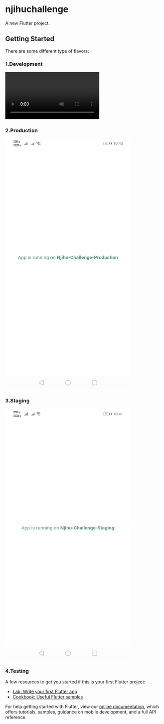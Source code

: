 # njihuchallenge

A new Flutter project.

## Getting Started

There are some different type of flavors:

### 1.Development


![<img src="https://github.com/viralkachhadiya/njihuchallange/blob/master/screenshots/Screenshot_20210305_185039_com.example.njihuchallenge.jpg" width="400" height="800">](https://user-images.githubusercontent.com/58855915/110329791-15182480-8043-11eb-8131-c5826c8272f6.mp4)

### 2.Production


<img src="https://github.com/viralkachhadiya/njihuchallange/blob/master/screenshots/Screenshot_20210306_224314_com.example.njihuchallenge.jpg" width="400" height="800">

### 3.Staging


<img src="https://github.com/viralkachhadiya/njihuchallange/blob/master/screenshots/Screenshot_20210306_224141_com.example.njihuchallenge.staging.jpg" width="400" height="800">

### 4.Testing


A few resources to get you started if this is your first Flutter project:

- [Lab: Write your first Flutter app](https://flutter.dev/docs/get-started/codelab)
- [Cookbook: Useful Flutter samples](https://flutter.dev/docs/cookbook)

For help getting started with Flutter, view our
[online documentation](https://flutter.dev/docs), which offers tutorials,
samples, guidance on mobile development, and a full API reference.
